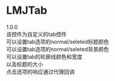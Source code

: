 # LMJTab
1.0.0     
该控件为自定义的tab控件     
可以设置tab选项的normal/seleted标题颜色      
可以设置tab选项的normal/seleted背景颜色     
可以设置tab的轮廓线颜色和宽度     
以及标题的大小     
点击选项的响应通过代理回调     